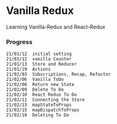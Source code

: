 # Vanilla Redux

Learning Vanilla-Redux and React-Redux

### Progress
```
21/01/12  initial setting
21/01/12  vanilla Counter
21/01/13  Store and Reducer
21/01/29  Actions
21/02/03  Subscriptions, Recap, Refactor
21/02/06  Vanilla ToDo
21/02/08  Return new State
21/02/09  Delete To Do
21/02/10  React Redux To Do
21/02/11  Connecting the Store
21/02/13  mapStateToProps
21/02/15  mapDispatchToProps
21/02/18  Deleting To Do
```
